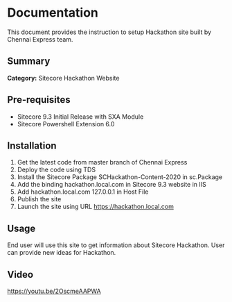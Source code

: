 # Documentation

This document provides the instruction to setup Hackathon site built by Chennai Express team.

## Summary

**Category:** Sitecore Hackathon Website 

## Pre-requisites

- Sitecore 9.3 Initial Release with SXA Module
- Sitecore Powershell Extension 6.0

## Installation

1. Get the latest code from master branch of Chennai Express
2. Deploy the code using TDS
3. Install the Sitecore Package SCHackathon-Content-2020 in sc.Package
4. Add the binding hackathon.local.com in Sitecore 9.3 website in IIS
5. Add hackathon.local.com  127.0.0.1 in Host File
6. Publish the site
7. Launch the site using URL https://hackathon.local.com

## Usage
End user will use this site to get information about Sitecore Hackathon. User can provide new ideas for Hackathon.

## Video

https://youtu.be/2OscmeAAPWA
